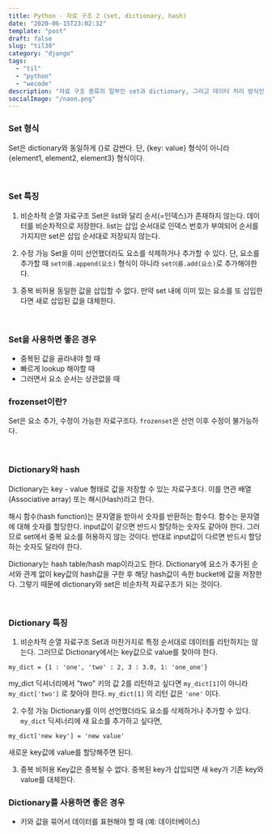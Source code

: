 ```yaml
---
title: Python - 자료 구조 2 (set, dictionary, hash)
date: "2020-06-15T23:02:32"
template: "post"
draft: false
slug: "til38"
category: "django"
tags:
  - "til"
  - "python"
  - "wecode"
description: "자료 구조 종류의 일부인 set과 dictionary, 그리고 데이터 처리 방식인 hash에 대해서 알아본다."
socialImage: "/naon.png"
---
```


### Set 형식
Set은 dictionary와 동일하게 {}로 감싼다. 단, {key: value} 형식이 아니라 {element1, element2, element3} 형식이다.

<br>

### Set 특징
1. 비순차적 순열 자료구조
Set은 list와 달리 순서(=인덱스)가 존재하지 않는다. 데이터를 비순차적으로 저장한다. list는 삽입 순서대로 인덱스 번호가 부여되어 순서를 가지지만 set은 삽입 순서대로 저장되지 않는다.

2. 수정 가능
Set을 이미 선언했더라도 요소를 삭제하거나 추가할 수 있다. 단, 요소를 추가할 때 `set이름.append(요소)` 형식이 아니라 `set이름.add(요소)`로 추가해야한다.

3. 중복 비허용
동일한 값을 삽입할 수 없다. 만약 set 내에 이미 있는 요소를 또 삽입한다면 새로 삽입된 값을 대체한다.

<br>

### Set을 사용하면 좋은 경우
- 중복된 값을 골라내야 할 때
- 빠르게 lookup 해야할 때
- 그러면서 요소 순서는 상관없을 때

### frozenset이란?
Set은 요소 추가, 수정이 가능한 자료구조다. `frozenset`은 선언 이후 수정이 불가능하다.

<br>

### Dictionary와 hash
Dictionary는 key - value 형태로 값을 저장할 수 있는 자료구조다. 이를 연관 배열(Associative array) 또는 해시(Hash)라고 한다.

해시 함수(hash function)는 문자열을 받아서 숫자를 반환하는 함수다. 함수는 문자열에 대해 숫자를 할당한다. input값이 같으면 반드시 할당하는 숫자도 같아야 한다. 그러므로 set에서 중복 요소를 허용하지 않는 것이다. 반대로 input값이 다르면 반드시 할당하는 숫자도 달라야 한다.

Dictionary는 hash table/hash map이라고도 한다. Dictionary에 요소가 추가된 순서와 관계 없이 key값의 hash값을 구한 후 해당 hash값이 속한 bucket에 값을 저장한다. 그렇기 때문에 dictionary와 set은 비순차적 자료구조가 되는 것이다.

<br>

### Dictionary 특징
1. 비순차적 순열 자료구조
Set과 마찬가지로 특정 순서대로 데이터를 리턴하지는 않는다. 그러므로 Dictionary에서는 key값으로 value를 찾아야 한다.

`my_dict = {1 : 'one', 'two' : 2, 3 : 3.0, 1: 'one_one'}`

my_dict 딕셔너리에서 "two" 키의 값 2를 리턴하고 싶다면 `my_dict[1]`이 아니라 `my_dict['two']` 로  찾아야 한다. `my_dict[1]` 의 리턴 값은 `'one'` 이다.

2. 수정 가능
Dictionary를 이미 선언했더라도 요소를 삭제하거나 추가할 수 있다.
`my_dict` 딕셔너리에 새 요소를 추가하고 싶다면,

`my_dict['new key'] = 'new value'`

새로운 key값에 value를 할당해주면 된다.

3. 중복 비허용
Key값은 중복될 수 없다. 중복된 key가 삽입되면 새 key가 기존 key와 value를 대체한다.

### Dictionary를 사용하면 좋은 경우
- 키와 값을 묶어서 데이터를 표현해야 할 때 (예: 데이터베이스)